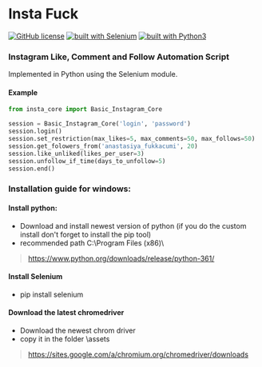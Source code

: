 # Insta Fuck
[![GitHub license](https://img.shields.io/github/license/mashape/apistatus.svg)](https://github.com/timgrossmann/InstaPy/blob/master/LICENSE)
[![built with Selenium](https://img.shields.io/badge/built%20with-Selenium-red.svg)](https://github.com/SeleniumHQ/selenium)
[![built with Python3](https://img.shields.io/badge/Built%20with-Python3-green.svg)](https://www.python.org/)

### Instagram Like, Comment and Follow Automation Script

Implemented in Python using the Selenium module.

#### Example

```python
from insta_core import Basic_Instagram_Core

session = Basic_Instagram_Core('login', 'password')
session.login()
session.set_restriction(max_likes=5, max_comments=50, max_follows=50)
session.get_folowers_from('anastasiya_fukkacumi', 20)
session.like_unliked(likes_per_user=3)
session.unfollow_if_time(days_to_unfollow=5)
session.end()
```

### Installation guide for windows:

#### Install python:
- Download and install newest version of python (if you do the custom install don't forget to install the pip tool)
- recommended path C:\Program Files (x86)\
> https://www.python.org/downloads/release/python-361/

#### Install Selenium
- pip install selenium

#### Download the latest chromedriver
- Download the newest chrom driver
- copy it in the folder \assets
> https://sites.google.com/a/chromium.org/chromedriver/downloads

